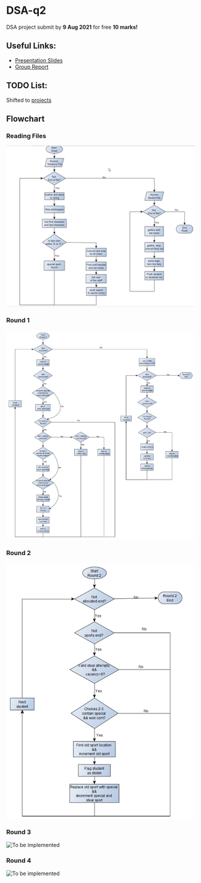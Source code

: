# DSA-q2
DSA project submit by **9 Aug 2021** for free **10 marks!**

## Useful Links:
* [Presentation Slides](https://ichatspedu-my.sharepoint.com/:p:/g/personal/neohtp_20_ichat_sp_edu_sg/ERxy5X8BlaNFm6JUTOZMQcoBGm1sMHXnMUMQ1-vQ5WsKSA?e=p3kW0k)
* [Group Report](https://docs.google.com/document/d/1nf_r0gE0NYXF8mCVTurptTGGjxzFqCf8iK9oEva5cBY/edit?usp=sharing)

## TODO List:
Shifted to [projects](https://github.com/liang799/DSA-q2/projects/1)

## Flowchart
### Reading Files
![files](pictures/readFiles_v3.0.png)
### Round 1
![one](pictures/roundOne_v3.2.svg)
### Round 2
![two](pictures/roundTwo_v1.0.png)
### Round 3
![To be implemented]()
### Round 4
![To be implemented]()
